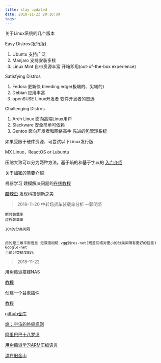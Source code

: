 ```yaml
---
title: stay updated
date: 2018-11-23 20:10:00
tags:
---
```

关于Linux系统的几个版本

Easy Distros(发行版)

1. Ubuntu 支持广泛
2. Manjaro 支持安装多核 
3. Linux Mint 自带资源丰富 开箱即用(out-of-the-box experience)   
<!--more-->
Satisfying Distros

1. Fedora 更新快 bleeding edge(极端的、尖端的)
2. Debian 应用丰富
3. openSUSE Linux开发者 软件开发者的首选

Challenging Distros

1. Arch Linux 面向高端Linux用户
2. Slackware 安全简单可依赖
3. Gentoo 面向开发者和网络高手 先进的包管理系统

如果受限于硬件资源，可尝试以下Linux发行版

MX Linux，ReactOS or Lubuntu



压缩大致可以分为两种方法，基于熵的和基于字典的 [入门介绍](http://www.codersnotes.com/notes/elegance-of-deflate/)

关于[加密](http://davidlowryduda.com/a-brief-notebook-on-cryptography/)的简要介绍

机器学习 建模解决问题的[在线教程](http://mbmlbook.com/Introduction.html)

[酷辣虫](https://www.colabug.com/) 发现科技创新之美


> 2018-11-20 中转场货车装载率分析 --郭明坚

    瞬时装载率 
    过程装载率

    10%的分类间隔

    
    用的是二维平面信息 无深度相机 vgg到res-net(残差网络对更小的分类间隔有更好的性能) Google-net
    当前分类精度85%

> 2018-11-22

用树莓派搭建NAS 

[教程](https://opensource.com/article/18/7/network-attached-storage-Raspberry-Pi)

创建一个谷歌插件 

[教程](https://www.thepolyglotdeveloper.com/2018/09/creating-basic-chrome-extension/)

[github仓库](https://github.com/ruanyf/chrome-extension-demo)

[熵：宇宙的终极规则](http://www.ruanyifeng.com/blog/2017/04/entropy.html)

[阿里巴巴十八罗汉](https://iprice.sg/trends/insights/history-jack-ma-alibaba-18-founders/)

[用树莓派学习ARM汇编语言](http://bob.cs.sonoma.edu/IntroCompOrg-RPi/frontmatter-1.html)

[漂在旧金山](http://www.ruanyifeng.com/blog/2018/08/san-francisco.html)

